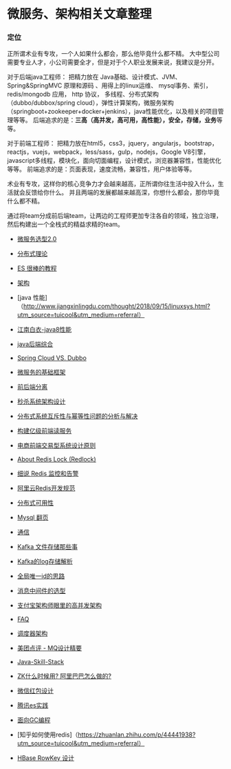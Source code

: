 # 微服务、架构相关文章整理

### 定位
正所谓术业有专攻，一个人如果什么都会，那么他毕竟什么都不精。
大中型公司需要专业人才，小公司需要全才，但是对于个人职业发展来说，我建议是分开。

对于后端java工程师：
把精力放在 Java基础、设计模式、JVM、Spring&SpringMVC 原理和源码 、用得上的linux运维、
mysql事务、索引，redis/mongodb 应用， http 协议， 多线程、分布式架构（dubbo/dubbox/spring cloud），弹性计算架构，微服务架构（springboot+zookeeper+docker+jenkins），java性能优化，以及相关的项目管理等等。
后端追求的是：**三高（高并发，高可用，高性能），安全，存储，业务**等等。

对于前端工程师：
把精力放在html5，css3，jquery，angularjs，bootstrap，reactjs，vuejs，webpack，less/sass，gulp，nodejs，Google V8引擎，javascript多线程，模块化，面向切面编程，设计模式，浏览器兼容性，性能优化等等。
前端追求的是：页面表现，速度流畅，兼容性，用户体验等等。

术业有专攻，这样你的核心竞争力才会越来越高，正所谓你往生活中投入什么，生活就会反馈给你什么。
并且两端的发展都越来越高深，你想什么都会，那你毕竟什么都不精。

通过将team分成前后端team，让两边的工程师更加专注各自的领域，独立治理，然后构建出一个全栈式的精益求精的team。

* [微服务选型2.0](https://mp.weixin.qq.com/s?__biz=MzI4NDY5Mjc1Mg==&mid=2247486219&idx=1&sn=79cf09cdd3cb40be4f3c80ba0bfd0ece&chksm=ebf6d374dc815a6274961f349f22afe4525572b7d3d599a44dabc63bfa06453c619da225185c&mpshare=1&scene=1&srcid=1109qXhy0f5Me5pnD3V9XBoM%23rd)
* [分布式理论](http://www.infoq.com/cn/news/2018/05/distributed-system-architecture?utm_source=tuicool&utm_medium=referral)
* [ES 很棒的教程](https://mp.weixin.qq.com/s/FPnt2dzxrvfPrnaDataVOg)
* [架构](https://36kr.com/p/5042735.html)
* [java 性能]（http://www.jiangxinlingdu.com/thought/2018/09/15/linuxsys.html?utm_source=tuicool&utm_medium=referral）
* [江南白衣-java8性能]()
* [java后端综合](https://juejin.im/post/5ba591386fb9a05cd31eb85f?utm_source=gold_browser_extension)
* [Spring Cloud VS. Dubbo](http://blog.jobbole.com/109635/)
* [微服务的基础框架](http://www.infoq.com/cn/articles/basis-frameworkto-implement-micro-service)
* [前后端分离](http://blog.csdn.net/piantoutongyang/article/details/65446892)
* [秒杀系统架构设计](https://my.oschina.net/xianggao/blog/524943)
* [分布式系统互斥性与幂等性问题的分析与解决](http://geek.csdn.net/news/detail/105842)
* [构建亿级前端读服务](http://jinnianshilongnian.iteye.com/blog/2232271)
* [电商前端交易型系统设计原则](http://jinnianshilongnian.iteye.com/blog/2312284)

* [About Redis Lock (Redlock)](https://martin.kleppmann.com/2016/02/08/how-to-do-distributed-locking.html)
* [细说 Redis 监控和告警](https://juejin.im/entry/57c673912e958a006990f6e9)
* [阿里云Redis开发规范](https://zhuanlan.zhihu.com/p/34570023?utm_source=tuicool&utm_medium=referral)
* [分布式可用性](https://developers.redhat.com/blog/2017/05/16/it-takes-more-than-a-circuit-breaker-to-create-a-resilient-application/)
* [Mysql 翻页](https://yuerblog.cc/2017/06/16/mysql-offset-limit-optimize/)
* [通信](https://mp.weixin.qq.com/s/JRsbK1Un2av9GKmJ8DK7IQ?utm_source=tuicool&utm_medium=referral)
* [Kafka 文件存储那些事](https://tech.meituan.com/kafka-fs-design-theory.html)
* [Kafka的log存储解析](https://blog.csdn.net/jewes/article/details/42970799)
* [全局唯一id的思路](https://mp.weixin.qq.com/s?__biz=MzIwMzg1ODcwMw==&mid=2247486409&amp;idx=1&amp;sn=364f245434b7a5acf62a37ae825fecf0&source=41#wechat_redirect.)
* [消息中间件的选型](https://mp.weixin.qq.com/s/ad7jibTb5nTzh3nDQYKFeg)
* [支付宝架构师眼里的高并发架构](https://www.jianshu.com/p/b815532d58fc?utm_source=tuicool&utm_medium=referral)
* [ FAQ ](https://juejin.im/post/5aae4e8f6fb9a028e52d9e8c)
* [调度器架构](https://mp.weixin.qq.com/s/MJwJTKXX41Dy-stlVElBDQ)
* [美团点评 - MQ设计精要](https://tech.meituan.com/mq-design.html)
* [Java-Skill-Stack](https://github.com/superhj1987/pragmatic-java-engineer)

* [ZK什么时候用? 阿里巴巴怎么做的?](http://www.infoq.com/cn/articles/why-doesnot-alibaba-use-zookeeper?utm_source=infoq&utm_medium=popular_widget&utm_campaign=popular_content_list&utm_content=homepage)
* [微信红包设计](http://www.infoq.com/cn/articles/2017hongbao-weixin)

* [腾讯es实践](https://mp.weixin.qq.com/s/0TMESj2Z-XK2PzwBQo0Mpg)
* [面向GC编程](https://coolshell.cn/articles/11541.html)
* [知乎如何使用redis]（https://zhuanlan.zhihu.com/p/44441938?utm_source=tuicool&utm_medium=referral）
* [HBase RowKey 设计](http://www.nosqlnotes.com/technotes/hbase/hbase-rowkey/hmsr=toutiao.io&utm_medium=toutiao.io&utm_source=toutiao.io)
